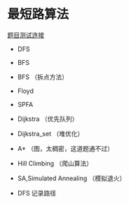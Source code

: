 # 最短路算法

[题目测试连接](http://acm.hdu.edu.cn/showproblem.php?pid=2544)

- DFS
- BFS
- BFS （拆点方法）
- Floyd
- SPFA
- Dijkstra （优先队列）
- Dijkstra_set （堆优化）
- A* （图，太稠密，这道题通不过）
- Hill Climbing （爬山算法）
- SA,Simulated Annealing （模拟退火）


- DFS 记录路径
